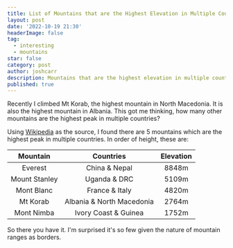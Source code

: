 ```yaml
---
title: List of Mountains that are the Highest Elevation in Multiple Countries
layout: post
date: '2022-10-19 21:30'
headerImage: false
tag:
  - interesting
  - mountains
star: false
category: post
author: joshcarr
description: Mountains that are the highest elevation in multiple countries.
published: true
---
```

Recently I climbed Mt Korab, the highest mountain in North Macedonia. It is also the highest mountain in Albania. This got me thinking, how many other mountains are the highest peak in multiple countries?

Using [Wikipedia](https://en.wikipedia.org/wiki/List_of_elevation_extremes_by_country) as the source, I found there are 5 mountains which are the highest peak in multiple countries. In order of height, these are:

| Mountain | Countries | Elevation |
| :--------: | :-------: | :---------: |
| Everest | China & Nepal | 8848m |
| Mount Stanley | Uganda & DRC | 5109m |
| Mont Blanc | France & Italy | 4820m |
| Mt Korab | Albania & North Macedonia | 2764m |
| Mont Nimba | Ivory Coast & Guinea | 1752m |

So there you have it. I'm surprised it's so few given the nature of mountain ranges as borders.  